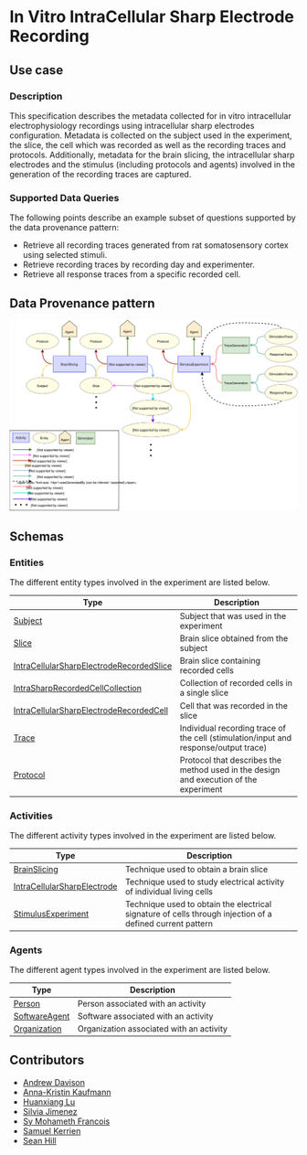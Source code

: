 # In Vitro IntraCellular Sharp Electrode Recording

## Use case

### Description

This specification describes the metadata collected for in vitro intracellular electrophysiology recordings using  intracellular sharp electrodes
configuration. 
Metadata is collected on the subject used in the experiment, the slice, the cell 
which was recorded as well as the recording traces and protocols. Additionally, metadata for the brain slicing, the intracellular sharp electrodes and the stimulus (including protocols and agents) involved in the generation
of the recording traces are captured.

### Supported Data Queries

The following points describe an example subset of questions supported by the data provenance pattern:
 
* Retrieve all recording traces generated from rat somatosensory cortex using selected stimuli.
* Retrieve recording traces by recording day and experimenter.
* Retrieve all response traces from a specific recorded cell.


## Data Provenance pattern

![In Vitro IntraCellular Sharp Electrode Recording](../../../assets/provtemplates/intrasharpelectrode-recording.svg)

## Schemas

### Entities

The different entity types involved in the experiment are listed below.

| Type  | Description|
| -------------                                                             | ------------- |
| [Subject](https://bbp-nexus.epfl.ch/datamodels/class-subject.html)                            |     Subject that was used in the experiment     |
| [Slice](https://bbp-nexus.epfl.ch/datamodels/class-slice.html)                                |     Brain slice obtained from the subject      |
| [IntraCellularSharpElectrodeRecordedSlice](https://bbp-nexus.epfl.ch/datamodels/class-intracellularsharpelectroderecordedslice.html)                  |     Brain slice containing recorded cells      |
| [IntraSharpRecordedCellCollection](https://bbp-nexus.epfl.ch/datamodels/class-intracellularsharpelectroderecordedslice.html)|     Collection of recorded cells in a single slice  |
| [IntraCellularSharpElectrodeRecordedCell](https://bbp-nexus.epfl.ch/datamodels/class-intracellularsharpelectroderecordedcell.html)                    |     Cell that was recorded in the slice      |
| [Trace](https://bbp-nexus.epfl.ch/datamodels/class-trace.html)                         |     Individual recording trace of the cell (stimulation/input and response/output trace)     |
| [Protocol](https://bbp-nexus.epfl.ch/datamodels/class-experimentalprotocol.html)                          |     Protocol that describes the method used in the design and execution of the experiment      |
    
### Activities

The different activity types involved in the experiment are listed below.

| Type  | Description|
| ------------- | ------------- |
| [BrainSlicing](https://bbp-nexus.epfl.ch/datamodels/class-brainslicing.html)                      |     Technique used to obtain a brain slice      |
| [IntraCellularSharpElectrode](https://bbp-nexus.epfl.ch/datamodels/class-intracellularsharpelectrode.html)        |     Technique used to study electrical activity of individual living cells    |
| [StimulusExperiment](https://bbp-nexus.epfl.ch/datamodels/class-stimulusexperiment.html)   |     Technique used to obtain the electrical signature of cells through injection of a defined current pattern |

### Agents

The different agent types involved in the experiment are listed below.

| Type  | Description|
| ------------- | ------------- |
| [Person](https://bbp-nexus.epfl.ch/datamodels/class-schemaperson.html)                                        |    Person associated with an activity      |
| [SoftwareAgent](https://bbp-nexus.epfl.ch/datamodels/class-provsoftwareagent.html)                          |    Software associated with an activity      |
| [Organization](https://bbp-nexus.epfl.ch/datamodels/class-schemaorganization.html)                            |    Organization associated with an activity      |

## Contributors

* [Andrew Davison](mailto:andrew.davison@unic.cnrs-gif.fr)
* [Anna-Kristin Kaufmann](mailto:anna-kristin.kaufmann@epfl.ch)
* [Huanxiang Lu](mailto:huanxiang.lu@epfl.ch)
* [Silvia Jimenez](mailto:silvia.jimenez@epfl.ch)
* [Sy Mohameth Francois](mailto:mohameth.sy@epfl.ch)
* [Samuel Kerrien](mailto:samuel.kerrien@epfl.ch)
* [Sean Hill](mailto:sean.hill@epfl.ch)